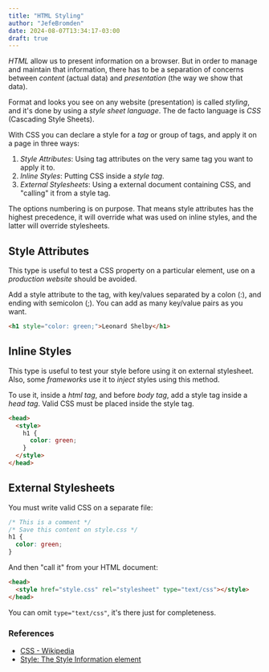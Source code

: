 ```yaml
---
title: "HTML Styling"
author: "JefeBromden"
date: 2024-08-07T13:34:17-03:00
draft: true
---
```

*HTML* allow us to present information on a browser. But in order to manage and maintain that information, there has to be a separation of concerns between *content* (actual data) and *presentation* (the way we show that data).

Format and looks you see on any website (presentation) is called *styling*, and it's done by using a *style sheet language*. The de facto language is *CSS* (Cascading Style Sheets).

With CSS you can declare a style for a *tag* or group of tags, and apply it on a page in three ways:
1. *Style Attributes*: Using tag attributes on the very same tag you want to apply it to.
2. *Inline Styles*: Putting CSS inside a *style tag*.
3. *External Stylesheets*: Using a external document containing CSS, and "calling" it from a style tag. 

The options numbering is on purpose. That means style attributes has the highest precedence, it will override what was used on inline styles, and the latter will override stylesheets.

## Style Attributes
This type is useful to test a CSS property on a particular element, use on a *production website* should be avoided.

Add a style attribute to the tag, with key/values separated by a colon (:), and ending with semicolon (;). You can add as many key/value pairs as you want.
```html
<h1 style="color: green;">Leonard Shelby</h1>
```

## Inline Styles
This type is useful to test your style before using it on external stylesheet. Also, some *frameworks* use it to *inject* styles using this method.

To use it, inside a *html tag*, and before *body tag*, add a style tag inside a *head tag*. Valid CSS must be placed inside the style tag.
```html
<head>
  <style>
    h1 {
      color: green;
    }
  </style>
</head>
```

## External Stylesheets
You must write valid CSS on a separate file:
```css
/* This is a comment */
/* Save this content on style.css */
h1 {
  color: green;
}
```

And then "call it" from your HTML document:
```html { hl_lines=2}
<head>
  <style href="style.css" rel="stylesheet" type="text/css"></style>
</head>
```

You can omit `type="text/css"`, it's there just for completeness.

### References
- [CSS - Wikipedia](https://en.wikipedia.org/wiki/CSS)
- [Style: The Style Information element](https://developer.mozilla.org/en-US/docs/Web/HTML/Element/style)
